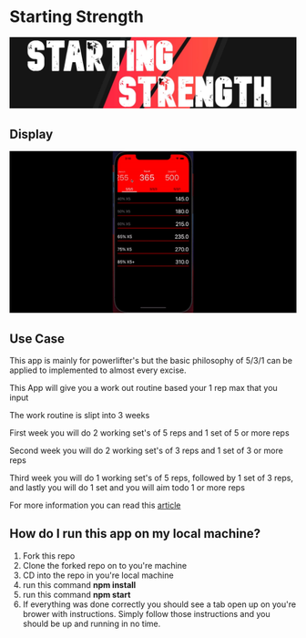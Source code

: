 # Starting Strength
<img src='/assets/banner.jpg' alt='banner'/>
<h2>Display</h2>
<img src='/assets/ezgif.com-gif-maker.gif' alt='recording'/>
<h2>Use Case</h2>
<p>This app is mainly for powerlifter's but the basic philosophy of 5/3/1 can be applied to implemented to almost every excise.</p>
<p>This App will give you a work out routine based your 1 rep max that you input</p>
<p>The work routine is slipt into 3 weeks</p>
<p>First week you will do 2 working set's of 5 reps and 1 set of 5 or more reps</p> 
<p>Second week you will do 2 working set's of 3 reps and 1 set of 3 or more reps</p>
<p>Third week you will do 1 working set's of 5 reps, followed by 1 set of 3 reps, and lastly you will do 1 set and you will aim todo 1 or more reps</p>
<p> For more information you can read this <a href='https://www.t-nation.com/workouts/5-3-1-how-to-build-pure-strength/'>article</a></p>
<h2>How do I run this app on my local machine?</h2>
<ol>
  <li>Fork this repo</li>
  <li>Clone the forked repo on to you're machine</li>
  <li>CD into the repo in you're local machine</li>
  <li>run this command <strong>npm install</strong></li>
  <li>run this command <strong>npm start</strong></li>
  <li>If everything was done correctly you should see a tab open up on you're brower with instructions. Simply follow those instructions and you should be up and running in no time.</li>   
</ol>

